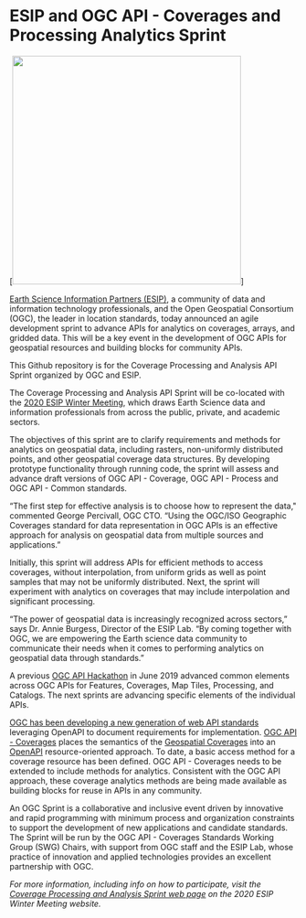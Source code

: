 #  ESIP and OGC API - Coverages and Processing Analytics Sprint


[<img src="https://www.opengeospatial.org/pub/www/files/pressrelease/CovProcAnAPISprint.png" width="400"/>]

[Earth Science Information Partners (ESIP)](https://www.esipfed.org/), a community of data and information technology professionals, and the Open Geospatial Consortium (OGC), the leader in location standards, today announced an agile development sprint to advance APIs for analytics on coverages, arrays, and gridded data. This will be a key event in the development of OGC APIs for geospatial resources and building blocks for community APIs.

This Github repository is for the Coverage Processing and Analysis API Sprint organized by OGC and ESIP.

The Coverage Processing and Analysis API Sprint will be co-located with the [2020 ESIP Winter Meeting](https://2020esipwintermeeting.sched.com/info), which draws Earth Science data and information professionals from across the public, private, and academic sectors.

The objectives of this sprint are to clarify requirements and methods for analytics on geospatial data, including rasters, non-uniformly distributed points, and other geospatial coverage data structures. By developing prototype functionality through running code, the sprint will assess and advance draft versions of OGC API - Coverage, OGC API - Process and OGC API - Common standards.

“The first step for effective analysis is to choose how to represent the data," commented George Percivall, OGC CTO. “Using the OGC/ISO Geographic Coverages standard for data representation in OGC APIs is an effective approach for analysis on geospatial data from multiple sources and applications.”

Initially, this sprint will address APIs for efficient methods to access coverages, without interpolation, from uniform grids as well as point samples that may not be uniformly distributed. Next, the sprint will experiment with analytics on coverages that may include interpolation and significant processing.

“The power of geospatial data is increasingly recognized across sectors,” says Dr. Annie Burgess, Director of the ESIP Lab. “By coming together with OGC, we are empowering the Earth science data community to communicate their needs when it comes to performing analytics on geospatial data through standards.”

A previous [OGC API Hackathon](http://docs.opengeospatial.org/per/19-062.html) in June 2019 advanced common elements across OGC APIs for Features, Coverages, Map Tiles, Processing, and Catalogs. The next sprints are advancing specific elements of the individual APIs.

[OGC has been developing a new generation of web API standards](https://www.opengeospatial.org/blog/2996) leveraging OpenAPI to document requirements for implementation. [OGC API - Coverages](https://github.com/opengeospatial/ogc_api_coverages) places the semantics of the [Geospatial Coverages](https://portal.opengeospatial.org/files/?artifact_id=19820) into an [OpenAPI](https://www.openapis.org/) resource-oriented approach. To date, a basic access method for a coverage resource has been defined. OGC API - Coverages needs to be extended to include methods for analytics. Consistent with the OGC API approach, these coverage analytics methods are being made available as building blocks for reuse in APIs in any community.

An OGC Sprint is a collaborative and inclusive event driven by innovative and rapid programming with minimum process and organization constraints to support the development of new applications and candidate standards. The Sprint will be run by the OGC API - Coverages Standards Working Group (SWG) Chairs, with support from OGC staff and the ESIP Lab, whose practice of innovation and applied technologies provides an excellent partnership with OGC.

_For more information, including info on how to participate, visit the [Coverage Processing and Analysis Sprint web page](https://2020esipwintermeeting.sched.com/event/Vabd/esip-and-ogc-api-coverage-analytics-sprint-day-1) on the 2020 ESIP Winter Meeting website._
